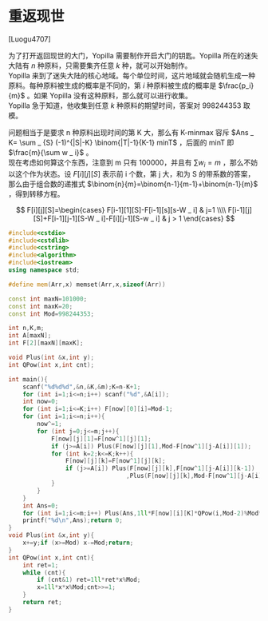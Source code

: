 # 重返现世
[Luogu4707]

为了打开返回现世的大门，Yopilla 需要制作开启大门的钥匙。Yopilla 所在的迷失大陆有 $n$ 种原料，只需要集齐任意 $k$ 种，就可以开始制作。  
Yopilla 来到了迷失大陆的核心地域。每个单位时间，这片地域就会随机生成一种原料。每种原料被生成的概率是不同的，第 $i$ 种原料被生成的概率是 $\frac{p_i}{m}$ 。如果 Yopilla 没有这种原料，那么就可以进行收集。  
Yopilla 急于知道，他收集到任意 $k$ 种原料的期望时间，答案对 $998244353$ 取模。

问题相当于是要求 n 种原料出现时间的第 K 大，那么有 K-minmax 容斥 $Ans _ K= \sum _ {S} (-1)^{|S|-K} \binom{|T|-1}{K-1} minT$ ，后面的 minT 即 $\frac{m}{\sum w _ i}$ 。  
现在考虑如何算这个东西，注意到 m 只有 100000，并且有 $\sum w _ i=m$ ，那么不妨以这个作为状态。设 $F[i][j][S]$ 表示前 i 个数，第 j 大，和为 S 的带系数的答案，那么由于组合数的递推式 $\binom{n}{m}=\binom{n-1}{m-1}+\binom{n-1}{m}$ ，得到转移方程。

$$
F[i][j][S]=\begin{cases}
F[i-1][1][S]-F[i-1][s][s-W _ i] & j=1 \\\\
F[i-1][j][S]+F[i-1][j-1][S-W _ i]-F[i][j-1][S-w _ i] & j > 1
\end{cases}
$$

```cpp
#include<cstdio>
#include<cstdlib>
#include<cstring>
#include<algorithm>
#include<iostream>
using namespace std;

#define mem(Arr,x) memset(Arr,x,sizeof(Arr))

const int maxN=101000;
const int maxK=20;
const int Mod=998244353;

int n,K,m;
int A[maxN];
int F[2][maxN][maxK];

void Plus(int &x,int y);
int QPow(int x,int cnt);

int main(){
	scanf("%d%d%d",&n,&K,&m);K=n-K+1;
	for (int i=1;i<=n;i++) scanf("%d",&A[i]);
	int now=0;
	for (int i=1;i<=K;i++) F[now][0][i]=Mod-1;
	for (int i=1;i<=n;i++){
		now^=1;
		for (int j=0;j<=m;j++){
			F[now][j][1]=F[now^1][j][1];
			if (j>=A[i]) Plus(F[now][j][1],Mod-F[now^1][j-A[i]][1]);
			for (int k=2;k<=K;k++){
				F[now][j][k]=F[now^1][j][k];
				if (j>=A[i]) Plus(F[now][j][k],F[now^1][j-A[i]][k-1])
								 ,Plus(F[now][j][k],Mod-F[now^1][j-A[i]][k]);
			}
		}
	}
	int Ans=0;
	for (int i=1;i<=m;i++) Plus(Ans,1ll*F[now][i][K]*QPow(i,Mod-2)%Mod*m%Mod);
	printf("%d\n",Ans);return 0;
}
void Plus(int &x,int y){
	x+=y;if (x>=Mod) x-=Mod;return;
}
int QPow(int x,int cnt){
	int ret=1;
	while (cnt){
		if (cnt&1) ret=1ll*ret*x%Mod;
		x=1ll*x*x%Mod;cnt>>=1;
	}
	return ret;
}
```